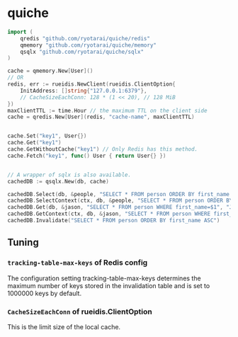 # quiche

```go
import (
    qredis "github.com/ryotarai/quiche/redis"
    qmemory "github.com/ryotarai/quiche/memory"
    qsqlx "github.com/ryotarai/quiche/sqlx"
)

cache = qmemory.New[User]()
// OR
redis, err := rueidis.NewClient(rueidis.ClientOption{
    InitAddress: []string{"127.0.0.1:6379"},
    // CacheSizeEachConn: 128 * (1 << 20), // 128 MiB
})
maxClientTTL := time.Hour // the maximum TTL on the client side
cache = qredis.New[User](redis, "cache-name", maxClientTTL)


cache.Set("key1", User{})
cache.Get("key1")
cache.GetWithoutCache("key1") // Only Redis has this method.
cache.Fetch("key1", func() User { return User{} })


// A wrapper of sqlx is also available.
cachedDB := qsqlx.New(db, cache)

cachedDB.Select(db, &people, "SELECT * FROM person ORDER BY first_name ASC")
cachedDB.SelectContext(ctx, db, &people, "SELECT * FROM person ORDER BY first_name ASC")
cachedDB.Get(db, &jason, "SELECT * FROM person WHERE first_name=$1", "Jason")
cachedDB.GetContext(ctx, db, &jason, "SELECT * FROM person WHERE first_name=$1", "Jason")
cachedDB.Invalidate("SELECT * FROM person ORDER BY first_name ASC")
```

## Tuning

### `tracking-table-max-keys` of Redis config

The configuration setting tracking-table-max-keys determines the maximum number of keys stored in the invalidation table and is set to 1000000 keys by default.

### `CacheSizeEachConn` of rueidis.ClientOption

This is the limit size of the local cache.
